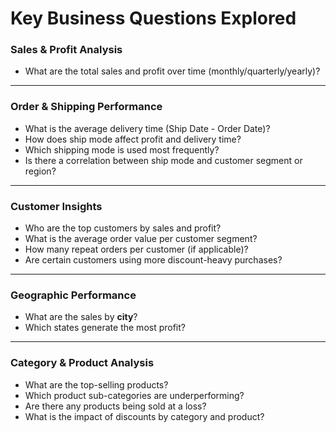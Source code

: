 # Key Business Questions Explored

### **Sales & Profit Analysis**
- What are the total sales and profit over time (monthly/quarterly/yearly)?

---

### **Order & Shipping Performance**
- What is the average delivery time (Ship Date - Order Date)?
- How does ship mode affect profit and delivery time?
- Which shipping mode is used most frequently?
- Is there a correlation between ship mode and customer segment or region?

---

### **Customer Insights**
- Who are the top customers by sales and profit?
- What is the average order value per customer segment?
- How many repeat orders per customer (if applicable)?
- Are certain customers using more discount-heavy purchases?

---

### **Geographic Performance**
- What are the sales by **city**?
- Which states generate the most profit?

---

### **Category & Product Analysis**
- What are the top-selling products?
- Which product sub-categories are underperforming?
- Are there any products being sold at a loss?
- What is the impact of discounts by category and product?
